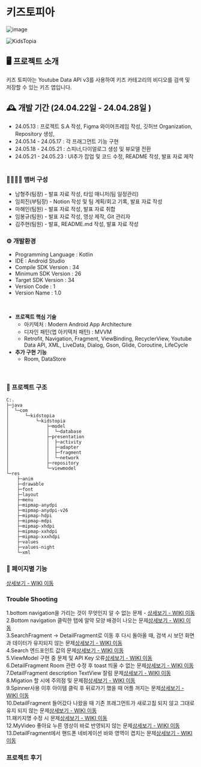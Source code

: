  # 키즈토피아

![image](https://github.com/Kid-Topia/KidsTopia/assets/161282085/b0f081bd-2f5d-4e45-813d-003e462e7980)

 ![KidsTopia](https://teamsparta.notion.site/image/https%3A%2F%2Fprod-files-secure.s3.us-west-2.amazonaws.com%2F83c75a39-3aba-4ba4-a792-7aefe4b07895%2F229a2f81-ed93-4c8c-a162-d7622d53dc88%2FUntitled.png?table=block&id=6fff48e4-0ee1-4940-9e24-649bd89905b8&spaceId=83c75a39-3aba-4ba4-a792-7aefe4b07895&width=2000&userId=&cache=v2)

## 🖥️ 프로젝트 소개
키즈 토피아는 Youtube Data API v3를 사용하여 키즈 카테고리의 비디오를 검색 및 저장할 수 있는 키즈 앱입니다.

## 🕰️ 개발 기간 (24.04.22일 - 24.04.28일 )
+ 24.05.13 : 프로젝트 S.A 작성, Figma 와이어프레임 작성, 깃허브 Organization, Repository 생성,
+ 24.05.14 - 24.05.17 : 각 프래그먼트 기능 구현
+ 24.05.18 - 24.05.21 : 스피너,다이얼로그 생성 및 뷰모델 전환
+ 24.05.21 - 24.05.23 : UI추가 잡업 및 코드 수정, README 작성, 발표 자료 제작
<br><br> 
### 👨‍👨‍👧‍👦 맴버 구성
+ 남형주(팀장) - 발표 자료 작성, 타임 매니저(팀 일정관리)
+ 임희진(부팀장) - Notion 작성 및 팀 계획/회고 기록, 발표 자료 작성
+ 마해인(팀원) - 발표 자료 작성, 발표 자료 취합
+ 임봉규(팀원) - 발표 자료 작성, 영상 제작, Git 관리자
+ 김주현(팀원) - 발표, README.md 작성, 발표 자료 작성

### ⚙️ 개발환경
+ Programming Language : Kotlin
+ IDE : Android Studio
+ Compile SDK Version : 34
+ Minimum SDK Version : 26
+ Target SDK Version : 34
+ Version Code : 1
+ Version Name : 1.0

<br>

- **프로젝트 핵심 기술**
    - 아키텍처 : Modern Android App Architecture
    - 디자인 패턴(앱 아키텍처 패턴) : MVVM
    - Retrofit, Navigation, Fragment, ViewBinding, RecyclerView, Youtube Data API, XML, LiveData, Dialog, Gson, Glide, Coroutine, LifeCycle
- **추가 구현 기능**
    - Room, DataStore

<br>

### 📖 프로젝트 구조

```
C:.
├─java
│  └─com
│      └─kidstopia
│          └─kidstopia
│              ├─model
│              │  └─database
│              ├─presentation
│              │  ├─activity
│              │  ├─adapter
│              │  ├─fragment
│              │  └─network
│              ├─repository
│              └─viewmodel
└─res
    ├─anim
    ├─drawable
    ├─font
    ├─layout
    ├─menu
    ├─mipmap-anydpi
    ├─mipmap-anydpi-v26
    ├─mipmap-hdpi
    ├─mipmap-mdpi
    ├─mipmap-xhdpi
    ├─mipmap-xxhdpi
    ├─mipmap-xxxhdpi
    ├─values
    ├─values-night
    └─xml  
```


### 🔎 페이지별 기능 
<a href = "">상세보기 - WIKI 이동</a><br>

### Trouble Shooting
1.bottom navigation을 가리는 것이 무엇인지 알 수 없는 문제 - <a href = "">상세보기 - WIKI 이동</a><br>
2.Bottom navigation 클릭한 탭에 알약 모양 배경이 나오는 문제<a href = "">상세보기 - WIKI 이동</a><br>
3.SearchFragment → DetailFragment로 이동 후 다시 돌아올 때, 검색 시 보던 화면과 데이터가 유지되지 않는 문제<a href = "">상세보기 - WIKI 이동</a><br>
4.Search 엔드포인트 값의 문제<a href = "">상세보기 - WIKI 이동</a><br>
5.ViewModel 구현 중 문제 및 API Key 오류<a href = "">상세보기 - WIKI 이동</a><br>
6.DetailFragment Room 관련 수정 후 toast 띄울 수 없는 문제<a href = "">상세보기 - WIKI 이동</a><br>
7.DetailFragment description TextView 잘림 문제<a href = "">상세보기 - WIKI 이동</a><br>
8.Migation 할 시에 주의점 및 문제점<a href = "">상세보기 - WIKI 이동</a><br>
9.Spinner사용 이후 아이템 클릭 후 뒤로가기 했을 때 어플 꺼지는 문제<a href = "">상세보기 - WIKI 이동</a><br>
10.DetailFragment 들어갔다 나왔을 때 기존 프래그먼트가 새로고침 되지 않고 그대로 유지 되지 않는 문제<a href = "">상세보기 - WIKI 이동</a><br>
11.패키지명 수정 시 문제<a href = "">상세보기 - WIKI 이동</a><br>
12.MyVideo 좋아요 누른 영상이 바로 반영되지 않는 문제<a href = "">상세보기 - WIKI 이동</a><br>
13.DetailFragment에서 핸드폰 네비게이션 바와 영역이 겹치는 문제<a href = "">상세보기 - WIKI 이동</a><br>

### 프로젝트 후기
